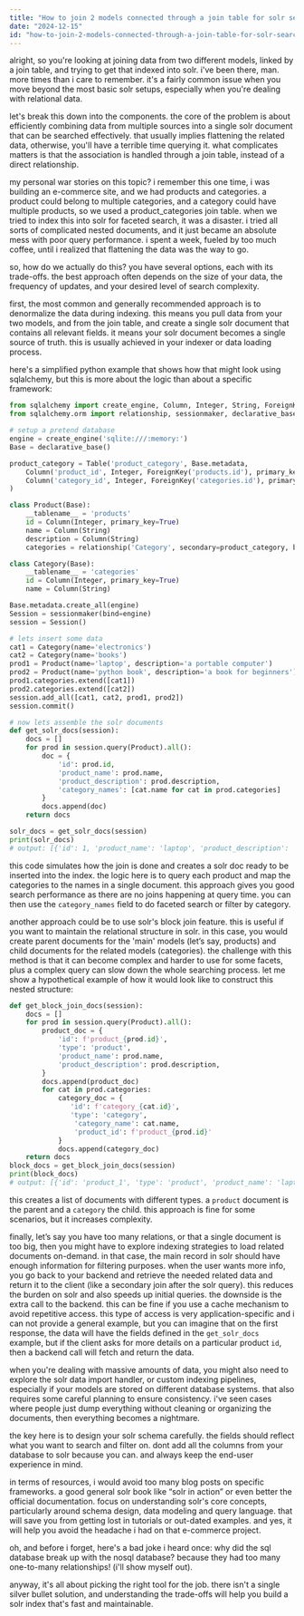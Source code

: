 ```yaml
---
title: "How to join 2 models connected through a join table for solr search?"
date: "2024-12-15"
id: "how-to-join-2-models-connected-through-a-join-table-for-solr-search"
---
```


alright, so you're looking at joining data from two different models, linked by a join table, and trying to get that indexed into solr. i've been there, man. more times than i care to remember. it's a fairly common issue when you move beyond the most basic solr setups, especially when you're dealing with relational data.

let's break this down into the components. the core of the problem is about efficiently combining data from multiple sources into a single solr document that can be searched effectively. that usually implies flattening the related data, otherwise, you'll have a terrible time querying it. what complicates matters is that the association is handled through a join table, instead of a direct relationship.

my personal war stories on this topic? i remember this one time, i was building an e-commerce site, and we had products and categories. a product could belong to multiple categories, and a category could have multiple products, so we used a product_categories join table. when we tried to index this into solr for faceted search, it was a disaster. i tried all sorts of complicated nested documents, and it just became an absolute mess with poor query performance. i spent a week, fueled by too much coffee, until i realized that flattening the data was the way to go.

so, how do we actually do this? you have several options, each with its trade-offs. the best approach often depends on the size of your data, the frequency of updates, and your desired level of search complexity.

first, the most common and generally recommended approach is to denormalize the data during indexing. this means you pull data from your two models, and from the join table, and create a single solr document that contains all relevant fields. it means your solr document becomes a single source of truth. this is usually achieved in your indexer or data loading process.

here's a simplified python example that shows how that might look using sqlalchemy, but this is more about the logic than about a specific framework:

```python
from sqlalchemy import create_engine, Column, Integer, String, ForeignKey, Table
from sqlalchemy.orm import relationship, sessionmaker, declarative_base

# setup a pretend database
engine = create_engine('sqlite:///:memory:')
Base = declarative_base()

product_category = Table('product_category', Base.metadata,
    Column('product_id', Integer, ForeignKey('products.id'), primary_key=True),
    Column('category_id', Integer, ForeignKey('categories.id'), primary_key=True)
)

class Product(Base):
    __tablename__ = 'products'
    id = Column(Integer, primary_key=True)
    name = Column(String)
    description = Column(String)
    categories = relationship('Category', secondary=product_category, backref='products')

class Category(Base):
    __tablename__ = 'categories'
    id = Column(Integer, primary_key=True)
    name = Column(String)

Base.metadata.create_all(engine)
Session = sessionmaker(bind=engine)
session = Session()

# lets insert some data
cat1 = Category(name='electronics')
cat2 = Category(name='books')
prod1 = Product(name='laptop', description='a portable computer')
prod2 = Product(name='python book', description='a book for beginners')
prod1.categories.extend([cat1])
prod2.categories.extend([cat2])
session.add_all([cat1, cat2, prod1, prod2])
session.commit()

# now lets assemble the solr documents
def get_solr_docs(session):
    docs = []
    for prod in session.query(Product).all():
        doc = {
            'id': prod.id,
            'product_name': prod.name,
            'product_description': prod.description,
            'category_names': [cat.name for cat in prod.categories]
        }
        docs.append(doc)
    return docs

solr_docs = get_solr_docs(session)
print(solr_docs)
# output: [{'id': 1, 'product_name': 'laptop', 'product_description': 'a portable computer', 'category_names': ['electronics']}, {'id': 2, 'product_name': 'python book', 'product_description': 'a book for beginners', 'category_names': ['books']}]
```

this code simulates how the join is done and creates a solr doc ready to be inserted into the index. the logic here is to query each product and map the categories to the names in a single document. this approach gives you good search performance as there are no joins happening at query time. you can then use the `category_names` field to do faceted search or filter by category.

another approach could be to use solr's block join feature. this is useful if you want to maintain the relational structure in solr. in this case, you would create parent documents for the 'main' models (let’s say, products) and child documents for the related models (categories). the challenge with this method is that it can become complex and harder to use for some facets, plus a complex query can slow down the whole searching process. let me show a hypothetical example of how it would look like to construct this nested structure:

```python
def get_block_join_docs(session):
    docs = []
    for prod in session.query(Product).all():
        product_doc = {
            'id': f'product_{prod.id}',
            'type': 'product',
            'product_name': prod.name,
            'product_description': prod.description,
        }
        docs.append(product_doc)
        for cat in prod.categories:
            category_doc = {
               'id': f'category_{cat.id}',
               'type': 'category',
                'category_name': cat.name,
                'product_id': f'product_{prod.id}'
            }
            docs.append(category_doc)
    return docs
block_docs = get_block_join_docs(session)
print(block_docs)
# output: [{'id': 'product_1', 'type': 'product', 'product_name': 'laptop', 'product_description': 'a portable computer'}, {'id': 'category_1', 'type': 'category', 'category_name': 'electronics', 'product_id': 'product_1'}, {'id': 'product_2', 'type': 'product', 'product_name': 'python book', 'product_description': 'a book for beginners'}, {'id': 'category_2', 'type': 'category', 'category_name': 'books', 'product_id': 'product_2'}]

```

this creates a list of documents with different types. a `product` document is the parent and a `category` the child. this approach is fine for some scenarios, but it increases complexity.

finally, let’s say you have too many relations, or that a single document is too big, then you might have to explore indexing strategies to load related documents on-demand. in that case, the main record in solr should have enough information for filtering purposes. when the user wants more info, you go back to your backend and retrieve the needed related data and return it to the client (like a secondary join after the solr query). this reduces the burden on solr and also speeds up initial queries. the downside is the extra call to the backend. this can be fine if you use a cache mechanism to avoid repetitive access. this type of access is very application-specific and i can not provide a general example, but you can imagine that on the first response, the data will have the fields defined in the `get_solr_docs` example, but if the client asks for more details on a particular product `id`, then a backend call will fetch and return the data.

when you're dealing with massive amounts of data, you might also need to explore the solr data import handler, or custom indexing pipelines, especially if your models are stored on different database systems. that also requires some careful planning to ensure consistency. i've seen cases where people just dump everything without cleaning or organizing the documents, then everything becomes a nightmare.

the key here is to design your solr schema carefully. the fields should reflect what you want to search and filter on. dont add all the columns from your database to solr because you can. and always keep the end-user experience in mind.

in terms of resources, i would avoid too many blog posts on specific frameworks. a good general solr book like “solr in action” or even better the official documentation. focus on understanding solr's core concepts, particularly around schema design, data modeling and query language. that will save you from getting lost in tutorials or out-dated examples. and yes, it will help you avoid the headache i had on that e-commerce project.

oh, and before i forget, here's a bad joke i heard once: why did the sql database break up with the nosql database? because they had too many one-to-many relationships! (i'll show myself out).

anyway, it's all about picking the right tool for the job. there isn't a single silver bullet solution, and understanding the trade-offs will help you build a solr index that's fast and maintainable.
